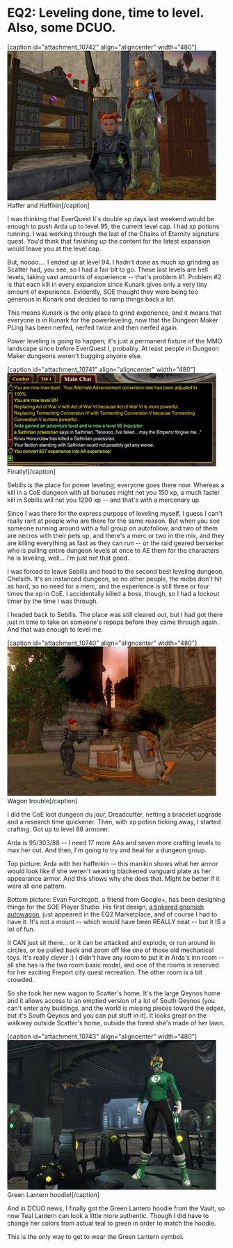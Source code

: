 # EQ2: Leveling done, time to level. Also, some DCUO.

[caption id="attachment\_10742" align="aligncenter" width="480"][![Haffer and Haffikin](../uploads/2013/02/EverQuest2-2013-02-28-07-22-56-17-480x343.jpg)](../uploads/2013/02/EverQuest2-2013-02-28-07-22-56-17.jpg) Haffer and Haffikin[/caption]

I was thinking that EverQuest II's double xp days last weekend would be enough to push Arda up to level 95, the current level cap. I had xp potions running. I was working through the last of the Chains of Eternity signature quest. You'd think that finishing up the content for the latest expansion would leave you at the level cap.

But, noooo.... I ended up at level 94. I hadn't done as much xp grinding as Scatter had, you see, so I had a fair bit to go. These last levels are hell levels, taking vast amounts of experience -- that's problem #1. Problem #2 is that each kill in every expansion since Kunark gives only a very tiny amount of experience. Evidently, SOE thought they were being too generous in Kunark and decided to ramp things back a lot.

This means Kunark is the only place to grind experience, and it means that everyone is in Kunark for the powerleveling, now that the Dungeon Maker PLing has been nerfed, nerfed twice and then nerfed again.

Power leveling is going to happen; it's just a permanent fixture of the MMO landscape since before EverQuest I, probably. At least people in Dungeon Maker dungeons weren't bugging anyone else.

[caption id="attachment\_10741" align="aligncenter" width="480"][![Finally!](../uploads/2013/02/EverQuest2-2013-02-27-21-42-58-56-480x214.jpg)](../uploads/2013/02/EverQuest2-2013-02-27-21-42-58-56.jpg) Finally![/caption]

Sebilis is the place for power leveling; everyone goes there now. Whereas a kill in a CoE dungeon with all bonuses might net you 150 xp, a much faster kill in Sebilis will net you 1200 xp -- and that's with a mercenary up.

Since I was there for the express purpose of leveling myself, I guess I can't really rant at people who are there for the same reason. But when you see someone running around with a full group on autofollow, and two of them are necros with their pets up, and there's a merc or two in the mix, and they are killing everything as fast as they can run -- or the raid geared berserker who is pulling entire dungeon levels at once to AE them for the characters he is leveling, well... I'm just not that good.

I was forced to leave Sebilis and head to the second best leveling dungeon, Chelsith. It's an instanced dungeon, so no other people, the mobs don't hit as hard, so no need for a merc, and the experience is still three or four times the xp in CoE. I accidentally killed a boss, though, so I had a lockout timer by the time I was through.

I headed back to Sebilis. The place was still cleared out, but I had got there just in time to take on someone's repops before they came through again. And that was enough to level me.

[caption id="attachment\_10740" align="aligncenter" width="480"][![Wagon trouble](../uploads/2013/02/EverQuest2-2013-02-27-20-21-37-020-480x342.jpg)](../uploads/2013/02/EverQuest2-2013-02-27-20-21-37-020.jpg) Wagon trouble[/caption]

I did the CoE loot dungeon du jour, Dreadcutter, netting a bracelet upgrade and a research time quickener. Then, with xp potion ticking away, I started crafting. Got up to level 88 armorer.

Arda is 95/303/88 -- I need 17 more AAs and seven more crafting levels to max her out. And then, I'm going to try and heal for a dungeon group.

Top picture: Arda with her hafferkin -- this manikin shows what her armor would look like if she weren't wearing blackened vanguard plate as her appearance armor. And this shows why she does that. Might be better if it were all one pattern.

Bottom picture: Evan Furchtgott, a friend from Google+, has been designing things for the SOE Player Studio. His first design, [a tinkered gnomish autowagon](https://plus.google.com/107756584030623598910/posts/b94N2bHzAuj), just appeared in the EQ2 Marketplace, and of course I had to have it. It's not a mount -- which would have been REALLY neat -- but it IS a lot of fun.

It CAN just sit there... or it can be attacked and explode, or run around in circles, or be pulled back and zoom off like one of those old mechanical toys. It's really clever :) I didn't have any room to put it in Arda's inn room -- all she has is the two room basic model, and one of the rooms is reserved for her exciting Freport city quest recreation. The other room is a bit crowded.

So she took her new wagon to Scatter's home. It's the large Qeynos home and it allows access to an emptied version of a lot of South Qeynos (you can't enter any buildings, and the world is missing pieces toward the edges, but it's South Qeynos and you can put stuff in it). It looks great on the walkway outside Scatter's home, outside the forest she's made of her lawn.

[caption id="attachment\_10743" align="aligncenter" width="480"][![Green Lantern hoodie!](../uploads/2013/02/CHARSELECT_CREATE-PC-27-18.47.260-480x343.jpg)](../uploads/2013/02/CHARSELECT_CREATE-PC-27-18.47.260.jpg) Green Lantern hoodie![/caption]

And in DCUO news, I finally got the Green Lantern hoodie from the Vault, so now Teal Lantern can look a little more authentic. Though I did have to change her colors from actual teal to green in order to match the hoodie.

This is the only way to get to wear the Green Lantern symbol.

